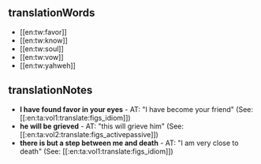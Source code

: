 ## translationWords

* [[en:tw:favor]]
* [[en:tw:know]]
* [[en:tw:soul]]
* [[en:tw:vow]]
* [[en:tw:yahweh]]

## translationNotes

* **I have found favor in your eyes** - AT: "I have become your friend" (See: [[:en:ta:vol1:translate:figs_idiom]])
* **he will be grieved** - AT: "this will grieve him" (See: [[:en:ta:vol2:translate:figs_activepassive]])
* **there is but a step between me and death** - AT: "I am very close to death" (See: [[:en:ta:vol1:translate:figs_idiom]])
